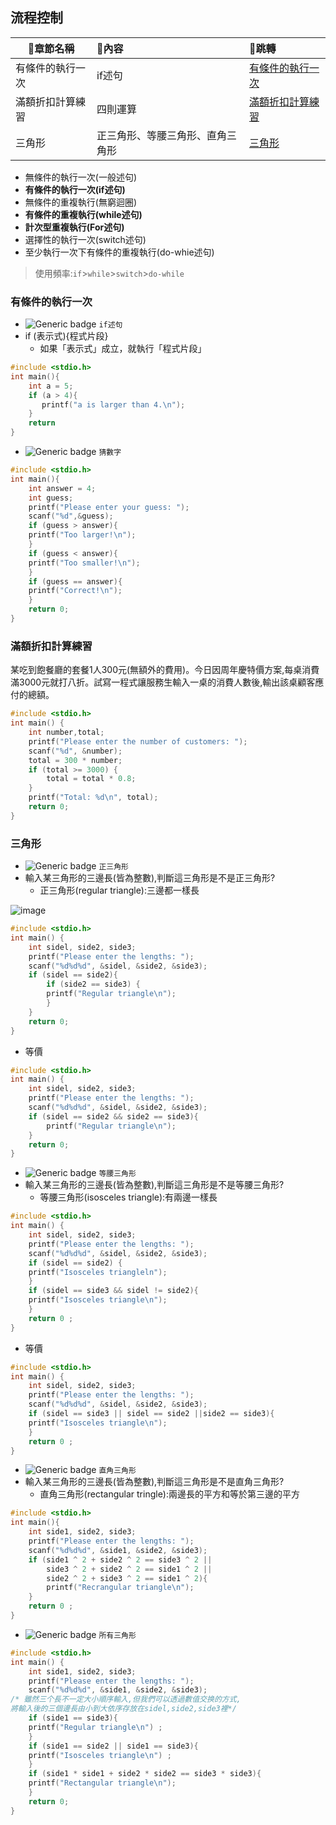 ## 流程控制

| 🍊章節名稱  | 🍎內容 |🐇跳轉 |
| ------------- |:-------------|:-------------|
| 有條件的執行一次    | if述句 | [有條件的執行一次 ](#有條件的執行一次 )    |
| 滿額折扣計算練習   | 四則運算 | [滿額折扣計算練習](#滿額折扣計算練習)     |
| 三角形   | 正三角形、等腰三角形、直角三角形 | [三角形](#三角形)     |

* 無條件的執行一次(一般述句)
* **有條件的執行一次(if述句)**
* 無條件的重複執行(無窮迴圈)
* **有條件的重複執行(while述句)**
* **計次型重複執行(For述句)**
* 選擇性的執行一次(switch述句)
* 至少執行一次下有條件的重複執行(do-whie述句)
> 使用頻率:`if`>`while`>`switch`>`do-while`

### 有條件的執行一次
* ![Generic badge](https://badgen.net/badge/_/_?style=flat&logo=#7A1FA2.svg) `if述句`
* if (表示式){程式片段}
  * 如果「表示式」成立，就執行「程式片段」

```c
#include <stdio.h>
int main(){
    int a = 5;
    if (a > 4){
       printf("a is larger than 4.\n");
    }
    return
}

```
* ![Generic badge](https://badgen.net/badge/_/_?style=flat&logo=#7A1FA2.svg) `猜數字`

```c
#include <stdio.h>
int main(){
    int answer = 4;
    int guess;
    printf("Please enter your guess: ");
    scanf("%d",&guess);
    if (guess > answer){
    printf("Too larger!\n");
    }
    if (guess < answer){
    printf("Too smaller!\n");
    }
    if (guess == answer){
    printf("Correct!\n");
    }
    return 0;
}

```

### 滿額折扣計算練習
某吃到飽餐廳的套餐1人300元(無額外的費用)。今日因周年慶特價方案,每桌消費滿3000元就打八折。試寫一程式讓服務生輸入一桌的消費人數後,輸出該桌顧客應付的總額。
```c
#include <stdio.h>
int main() {
    int number,total;
    printf("Please enter the number of customers: ");
    scanf("%d", &number);
    total = 300 * number;
    if (total >= 3000) {
        total = total * 0.8;
    }
    printf("Total: %d\n", total);
    return 0;
}
```

### 三角形
* ![Generic badge](https://badgen.net/badge/_/_?style=flat&logo=#7A1FA2.svg) `正三角形`
* 輸入某三角形的三邊長(皆為整數),判斷這三角形是不是正三角形?
  * 正三角形(regular triangle):三邊都一樣長

![image](https://github.com/XiangYun2582/tools/assets/110577553/22b01608-c18a-495a-84f6-61b9c6d617c1)

```c
#include <stdio.h>
int main() {
    int sidel, side2, side3;
    printf("Please enter the lengths: ");
    scanf("%d%d%d", &sidel, &side2, &side3);
    if (sidel == side2){
        if (side2 == side3) {
        printf("Regular triangle\n");
        }
    }
    return 0;
}
```

* 等價

```c
#include <stdio.h>
int main() {
    int sidel, side2, side3;
    printf("Please enter the lengths: ");
    scanf("%d%d%d", &sidel, &side2, &side3);
    if (sidel == side2 && side2 == side3){
        printf("Regular triangle\n");
    }
    return 0;
}
```

* ![Generic badge](https://badgen.net/badge/_/_?style=flat&logo=#7A1FA2.svg) `等腰三角形`
* 輸入某三角形的三邊長(皆為整數),判斷這三角形是不是等腰三角形?
  * 等腰三角形(isosceles triangle):有兩邊一樣長

```c
#include <stdio.h>
int main() {
    int sidel, side2, side3;
    printf("Please enter the lengths: ");
    scanf("%d%d%d", &sidel, &side2, &side3);
    if (sidel == side2) {
    printf("Isosceles triangleln");
    }
    if (sidel == side3 && sidel != side2){
    printf("Isosceles triangle\n");
    }
    return 0 ;
}
```

* 等價
```c
#include <stdio.h>
int main() {
    int sidel, side2, side3;
    printf("Please enter the lengths: ");
    scanf("%d%d%d", &sidel, &side2, &side3);
    if (sidel == side3 || sidel == side2 ||side2 == side3){
    printf("Isosceles triangle\n");
    }
    return 0 ;
}
```

* ![Generic badge](https://badgen.net/badge/_/_?style=flat&logo=#7A1FA2.svg) `直角三角形`
* 輸入某三角形的三邊長(皆為整數),判斷這三角形是不是直角三角形?
  * 直角三角形(rectangular tringle):兩邊長的平方和等於第三邊的平方

```c
#include <stdio.h>
int main(){
    int side1, side2, side3;
    printf("Please enter the lengths: ");
    scanf("%d%d%d", &side1, &side2, &side3);
    if (side1 ^ 2 + side2 ^ 2 == side3 ^ 2 ||
        side3 ^ 2 + side2 ^ 2 == side1 ^ 2 ||
        side2 ^ 2 + side3 ^ 2 == side1 ^ 2){
        printf("Recrangular triangle\n");
    }
    return 0 ;
}
```

* ![Generic badge](https://badgen.net/badge/_/_?style=flat&logo=#7A1FA2.svg) `所有三角形`

```c
#include <stdio.h>
int main() {
    int side1, side2, side3;
    printf("Please enter the lengths: ");
    scanf("%d%d%d", &side1, &side2, &side3);
/* 雖然三个長不一定大小順序輸入,但我們可以透過數值交换的方式,
將輸入後的三個邊長由小到大依序存放在sidel,side2,side3裡*/
    if (side1 == side3){
    printf("Regular triangle\n") ;
    }
    if (side1 == side2 || side1 == side3){
    printf("Isosceles triangle\n") ;
    }
    if (side1 * side1 + side2 * side2 == side3 * side3){
    printf("Rectangular triangle\n");
    }
    return 0;
}
```
